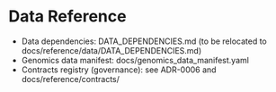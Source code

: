# Data Reference

- Data dependencies: DATA_DEPENDENCIES.md (to be relocated to docs/reference/data/DATA_DEPENDENCIES.md)
- Genomics data manifest: docs/genomics_data_manifest.yaml
- Contracts registry (governance): see ADR-0006 and docs/reference/contracts/
